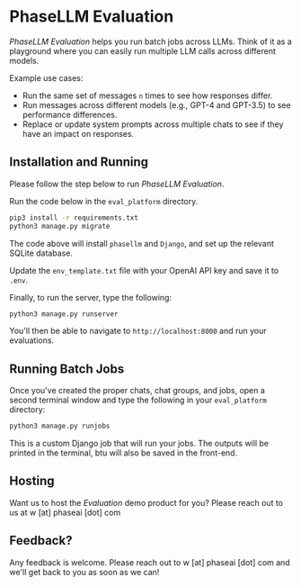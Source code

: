 # PhaseLLM Evaluation

*PhaseLLM Evaluation* helps you run batch jobs across LLMs. Think of it as a playground where you can easily run multiple LLM calls across different models.

Example use cases:
- Run the same set of messages `n` times to see how responses differ.
- Run messages across different models (e.g., GPT-4 and GPT-3.5) to see performance differences.
- Replace or update system prompts across multiple chats to see if they have an impact on responses.

## Installation and Running

Please follow the step below to run *PhaseLLM Evaluation*.

Run the code below in the `eval_platform` directory.

```bash
pip3 install -r requirements.txt
python3 manage.py migrate
```

The code above will install `phasellm` and `Django`, and set up the relevant SQLite database.

Update the `env_template.txt` file with your OpenAI API key and save it to `.env`.

Finally, to run the server, type the following:
```bash
python3 manage.py runserver
```

You'll then be able to navigate to `http://localhost:8000` and run your evaluations.

## Running Batch Jobs

Once you've created the proper chats, chat groups, and jobs, open a second terminal window and type the following in your `eval_platform` directory:

```bash
python3 manage.py runjobs
```

This is a custom Django job that will run your jobs. The outputs will be printed in the terminal, btu will also be saved in the front-end.

## Hosting

Want us to host the *Evaluation* demo product for you? Please reach out to us at w [at] phaseai [dot] com

## Feedback?

Any feedback is welcome. Please reach out to w [at] phaseai [dot] com and we'll get back to you as soon as we can!